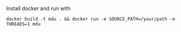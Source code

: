 Install docker and run with

`docker build -t mdu . && docker run -e SOURCE_PATH=/your/path -e THREADS=1 mdu`